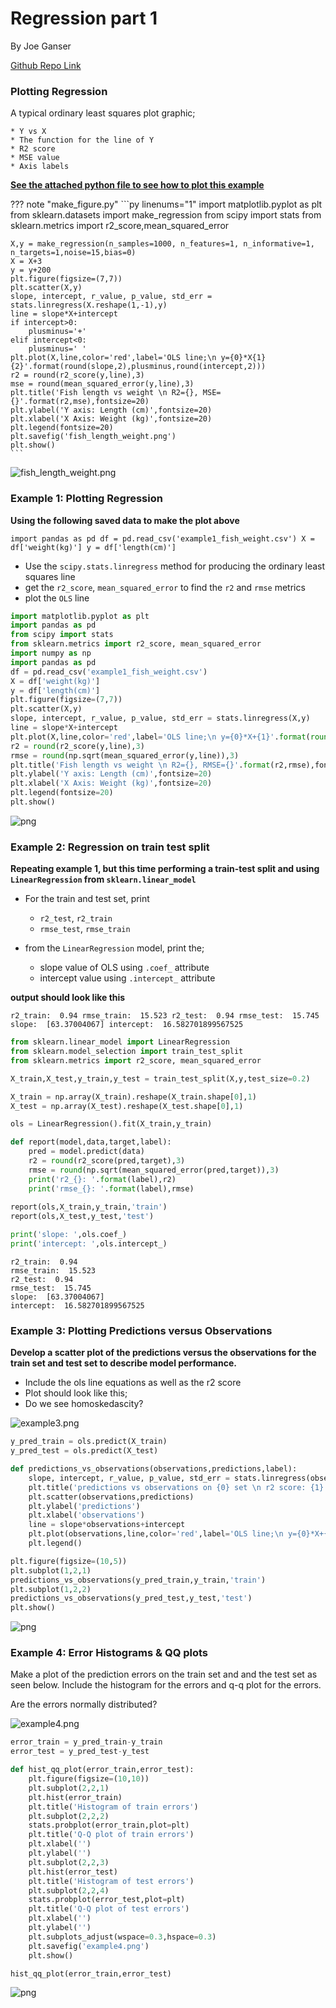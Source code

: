 # Regression part 1

By Joe Ganser

<a href="https://github.com/JoeGanser/teaching/blob/main/Lectures/supervised_learning/regression1/Regression_part1.ipynb">Github Repo Link</a>

### Plotting Regression

A typical ordinary least squares plot graphic;

    * Y vs X
    * The function for the line of Y
    * R2 score
    * MSE value
    * Axis labels
    
**<a href="https://github.com/JoeGanser/teaching/blob/main/Lectures/supervised_learning/regression1/Example1_fish_length.py">See the attached python file to see how to plot this example</a>**

??? note "make_figure.py"
    ```py linenums="1"
    import matplotlib.pyplot as plt
    from sklearn.datasets import make_regression
    from scipy import stats
    from sklearn.metrics import r2_score,mean_squared_error

    X,y = make_regression(n_samples=1000, n_features=1, n_informative=1, n_targets=1,noise=15,bias=0)
    X = X+3
    y = y+200
    plt.figure(figsize=(7,7))
    plt.scatter(X,y)
    slope, intercept, r_value, p_value, std_err = stats.linregress(X.reshape(1,-1),y)
    line = slope*X+intercept
    if intercept>0:
        plusminus='+'
    elif intercept<0:
        plusminus=' '
    plt.plot(X,line,color='red',label='OLS line;\n y={0}*X{1}{2}'.format(round(slope,2),plusminus,round(intercept,2)))
    r2 = round(r2_score(y,line),3)
    mse = round(mean_squared_error(y,line),3)
    plt.title('Fish length vs weight \n R2={}, MSE={}'.format(r2,mse),fontsize=20)
    plt.ylabel('Y axis: Length (cm)',fontsize=20)
    plt.xlabel('X Axis: Weight (kg)',fontsize=20)
    plt.legend(fontsize=20)
    plt.savefig('fish_length_weight.png')
    plt.show()
    ```

![fish_length_weight.png](fish_length_weight.png)

### Example 1: Plotting Regression

**Using the following saved data to make the plot above**

`import pandas as pd
df = pd.read_csv('example1_fish_weight.csv')
X = df['weight(kg)']
y = df['length(cm)']`

* Use the `scipy.stats.linregress` method for producing the ordinary least squares line
* get the `r2_score`, `mean_squared_error` to find the `r2` and `rmse` metrics
* plot the `OLS` line


```python
import matplotlib.pyplot as plt
import pandas as pd
from scipy import stats
from sklearn.metrics import r2_score, mean_squared_error
import numpy as np
import pandas as pd
df = pd.read_csv('example1_fish_weight.csv')
X = df['weight(kg)']
y = df['length(cm)']
plt.figure(figsize=(7,7))
plt.scatter(X,y)
slope, intercept, r_value, p_value, std_err = stats.linregress(X,y)
line = slope*X+intercept
plt.plot(X,line,color='red',label='OLS line;\n y={0}*X+{1}'.format(round(slope,2),round(intercept,2)))
r2 = round(r2_score(y,line),3)
rmse = round(np.sqrt(mean_squared_error(y,line)),3)
plt.title('Fish length vs weight \n R2={}, RMSE={}'.format(r2,rmse),fontsize=20)
plt.ylabel('Y axis: Length (cm)',fontsize=20)
plt.xlabel('X Axis: Weight (kg)',fontsize=20)
plt.legend(fontsize=20)
plt.show()
```


    
![png](output_4_0.png)
    


### Example 2: Regression on train test split

**Repeating example 1, but this time performing a train-test split and using `LinearRegression` from `sklearn.linear_model`**

* For the train and test set, print
    * `r2_test`, `r2_train`
    * `rmse_test`, `rmse_train`
    
* from the `LinearRegression` model, print the;
    * slope value of OLS using `.coef_` attribute
    * intercept value using `.intercept_` attribute
    
    
**output should look like this**

`
r2_train:  0.94
rmse_train:  15.523
r2_test:  0.94
rmse_test:  15.745
slope:  [63.37004067]
intercept:  16.582701899567525
`


```python
from sklearn.linear_model import LinearRegression
from sklearn.model_selection import train_test_split
from sklearn.metrics import r2_score, mean_squared_error

X_train,X_test,y_train,y_test = train_test_split(X,y,test_size=0.2)

X_train = np.array(X_train).reshape(X_train.shape[0],1)
X_test = np.array(X_test).reshape(X_test.shape[0],1)

ols = LinearRegression().fit(X_train,y_train)

def report(model,data,target,label):
    pred = model.predict(data)
    r2 = round(r2_score(pred,target),3)
    rmse = round(np.sqrt(mean_squared_error(pred,target)),3)
    print('r2_{}: '.format(label),r2)
    print('rmse_{}: '.format(label),rmse)
    
report(ols,X_train,y_train,'train')
report(ols,X_test,y_test,'test')

print('slope: ',ols.coef_)
print('intercept: ',ols.intercept_)
```

    r2_train:  0.94
    rmse_train:  15.523
    r2_test:  0.94
    rmse_test:  15.745
    slope:  [63.37004067]
    intercept:  16.582701899567525


### Example 3: Plotting Predictions versus Observations

**Develop a scatter plot of the predictions versus the observations for the train set and test set to describe model performance.**
* Include the ols line equations as well as the r2 score
* Plot should look like this;
* Do we see homoskedascity?

![example3.png](example3.png)


```python
y_pred_train = ols.predict(X_train)
y_pred_test = ols.predict(X_test)

def predictions_vs_observations(observations,predictions,label):
    slope, intercept, r_value, p_value, std_err = stats.linregress(observations,predictions)
    plt.title('predictions vs observations on {0} set \n r2 score: {1}'.format(label,round(r_value,4)))
    plt.scatter(observations,predictions)
    plt.ylabel('predictions')
    plt.xlabel('observations')
    line = slope*observations+intercept
    plt.plot(observations,line,color='red',label='OLS line;\n y={0}*X+{1}'.format(round(slope,2),round(intercept,2)))
    plt.legend()

plt.figure(figsize=(10,5))
plt.subplot(1,2,1)
predictions_vs_observations(y_pred_train,y_train,'train')
plt.subplot(1,2,2)
predictions_vs_observations(y_pred_test,y_test,'test')
plt.show()
```


    
![png](output_9_0.png)
    


### Example 4: Error Histograms & QQ plots

Make a plot of the prediction errors on the train set and and the test set as seen below.
Include the histogram for the errors and q-q plot for the errors.

Are the errors normally distributed?

![example4.png](example4.png)


```python
error_train = y_pred_train-y_train
error_test = y_pred_test-y_test

def hist_qq_plot(error_train,error_test):
    plt.figure(figsize=(10,10))
    plt.subplot(2,2,1)
    plt.hist(error_train)
    plt.title('Histogram of train errors')
    plt.subplot(2,2,2)
    stats.probplot(error_train,plot=plt)
    plt.title('Q-Q plot of train errors')
    plt.xlabel('')
    plt.ylabel('')
    plt.subplot(2,2,3)
    plt.hist(error_test)
    plt.title('Histogram of test errors')
    plt.subplot(2,2,4)
    stats.probplot(error_test,plot=plt)
    plt.title('Q-Q plot of test errors')
    plt.xlabel('')
    plt.ylabel('')
    plt.subplots_adjust(wspace=0.3,hspace=0.3)
    plt.savefig('example4.png')
    plt.show()

hist_qq_plot(error_train,error_test)
```


    
![png](output_12_0.png)
    



```python

```
